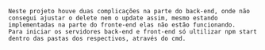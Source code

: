 	Neste projeto houve duas complicações na parte do back-end, onde não consegui ajustar o delete nem o update assim, mesmo estando implementadas na parte do fronte-end elas não estão funcionando.
	Para iniciar os servidores back-end e front-end só ultilizar npm start dentro das pastas dos respectivos, através do cmd.